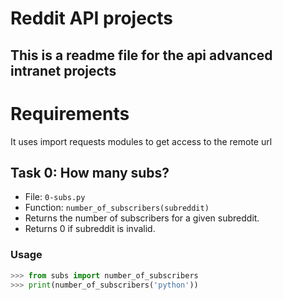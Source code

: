 # Reddit API projects

## This is a readme file for the api advanced intranet projects

# Requirements

It uses import requests modules to get access to the remote url

## Task 0: How many subs?
- File: `0-subs.py`
- Function: `number_of_subscribers(subreddit)`
- Returns the number of subscribers for a given subreddit.
- Returns 0 if subreddit is invalid.

### Usage
```python
>>> from subs import number_of_subscribers
>>> print(number_of_subscribers('python'))
